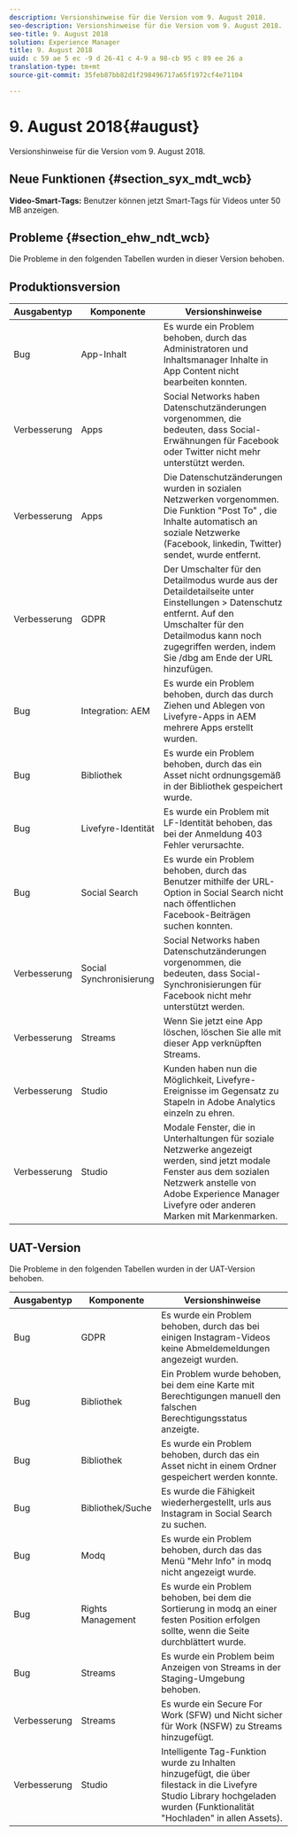 ```yaml
---
description: Versionshinweise für die Version vom 9. August 2018.
seo-description: Versionshinweise für die Version vom 9. August 2018.
seo-title: 9. August 2018
solution: Experience Manager
title: 9. August 2018
uuid: c 59 ae 5 ec -9 d 26-41 c 4-9 a 98-cb 95 c 89 ee 26 a
translation-type: tm+mt
source-git-commit: 35feb87bb82d1f298496717a65f1972cf4e71104

---
```



# 9. August 2018{#august}

Versionshinweise für die Version vom 9. August 2018.

## Neue Funktionen {#section_syx_mdt_wcb}

**Video-Smart-Tags:** Benutzer können jetzt Smart-Tags für Videos unter 50 MB anzeigen.

## Probleme {#section_ehw_ndt_wcb}

Die Probleme in den folgenden Tabellen wurden in dieser Version behoben.

## Produktionsversion

| **Ausgabentyp** | **Komponente** | **Versionshinweise** |
|---|---|---|
| Bug | App-Inhalt | Es wurde ein Problem behoben, durch das Administratoren und Inhaltsmanager Inhalte in App Content nicht bearbeiten konnten. |
| Verbesserung | Apps | Social Networks haben Datenschutzänderungen vorgenommen, die bedeuten, dass Social-Erwähnungen für Facebook oder Twitter nicht mehr unterstützt werden. |
| Verbesserung | Apps | Die Datenschutzänderungen wurden in sozialen Netzwerken vorgenommen. Die Funktion &quot;Post To&quot; , die Inhalte automatisch an soziale Netzwerke (Facebook, linkedin, Twitter) sendet, wurde entfernt. |
| Verbesserung | GDPR | Der Umschalter für den Detailmodus wurde aus der Detaildetailseite unter Einstellungen &gt; Datenschutz entfernt. Auf den Umschalter für den Detailmodus kann noch zugegriffen werden, indem Sie /dbg am Ende der URL hinzufügen. |
| Bug | Integration: AEM | Es wurde ein Problem behoben, durch das durch Ziehen und Ablegen von Livefyre-Apps in AEM mehrere Apps erstellt wurden. |
| Bug | Bibliothek | Es wurde ein Problem behoben, durch das ein Asset nicht ordnungsgemäß in der Bibliothek gespeichert wurde. |
| Bug | Livefyre-Identität | Es wurde ein Problem mit LF-Identität behoben, das bei der Anmeldung 403 Fehler verursachte. |
| Bug | Social Search | Es wurde ein Problem behoben, durch das Benutzer mithilfe der URL-Option in Social Search nicht nach öffentlichen Facebook-Beiträgen suchen konnten. |
| Verbesserung | Social Synchronisierung | Social Networks haben Datenschutzänderungen vorgenommen, die bedeuten, dass Social-Synchronisierungen für Facebook nicht mehr unterstützt werden. |
| Verbesserung | Streams | Wenn Sie jetzt eine App löschen, löschen Sie alle mit dieser App verknüpften Streams. |
| Verbesserung | Studio | Kunden haben nun die Möglichkeit, Livefyre-Ereignisse im Gegensatz zu Stapeln in Adobe Analytics einzeln zu ehren. |
| Verbesserung | Studio | Modale Fenster, die in Unterhaltungen für soziale Netzwerke angezeigt werden, sind jetzt modale Fenster aus dem sozialen Netzwerk anstelle von Adobe Experience Manager Livefyre oder anderen Marken mit Markenmarken. |

## UAT-Version

Die Probleme in den folgenden Tabellen wurden in der UAT-Version behoben.

| **Ausgabentyp** | **Komponente** | **Versionshinweise** |
|---|---|---|
| Bug | GDPR | Es wurde ein Problem behoben, durch das bei einigen Instagram-Videos keine Abmeldemeldungen angezeigt wurden. |
| Bug | Bibliothek | Ein Problem wurde behoben, bei dem eine Karte mit Berechtigungen manuell den falschen Berechtigungsstatus anzeigte. |
| Bug | Bibliothek | Es wurde ein Problem behoben, durch das ein Asset nicht in einem Ordner gespeichert werden konnte. |
| Bug | Bibliothek/Suche | Es wurde die Fähigkeit wiederhergestellt, urls aus Instagram in Social Search zu suchen. |
| Bug | Modq | Es wurde ein Problem behoben, durch das das Menü &quot;Mehr Info&quot; in modq nicht angezeigt wurde. |
| Bug | Rights Management | Es wurde ein Problem behoben, bei dem die Sortierung in modq an einer festen Position erfolgen sollte, wenn die Seite durchblättert wurde. |
| Bug | Streams | Es wurde ein Problem beim Anzeigen von Streams in der Staging-Umgebung behoben. |
| Verbesserung | Streams | Es wurde ein Secure For Work (SFW) und Nicht sicher für Work (NSFW) zu Streams hinzugefügt. |
| Verbesserung | Studio | Intelligente Tag-Funktion wurde zu Inhalten hinzugefügt, die über filestack in die Livefyre Studio Library hochgeladen wurden (Funktionalität &quot;Hochladen&quot; in allen Assets). |

